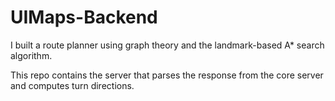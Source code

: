 # UIMaps-Backend

I built a route planner using graph theory and the landmark-based A* search algorithm.

This repo contains the server that parses the response from the core server and computes turn directions.
